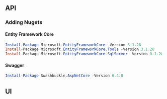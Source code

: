 ## API

### Adding Nugets

#### Entity Framework Core
```powershell
Install-Package Microsoft.EntityFrameworkCore -Version 3.1.28
Install-Package Microsoft.EntityFrameworkCore.Tools -Version 3.1.28
Install-Package Microsoft.EntityFrameworkCore.SqlServer -Version 3.1.28
```

#### Swagger
```powershell
Install-Package Swashbuckle.AspNetCore -Version 6.4.0
```
## UI